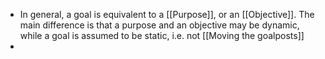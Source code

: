 - In general, a goal is equivalent to a [[Purpose]], or an [[Objective]]. The main difference is that a purpose and an objective may be dynamic, while a goal is assumed to be static, i.e. not [[Moving the goalposts]]
-